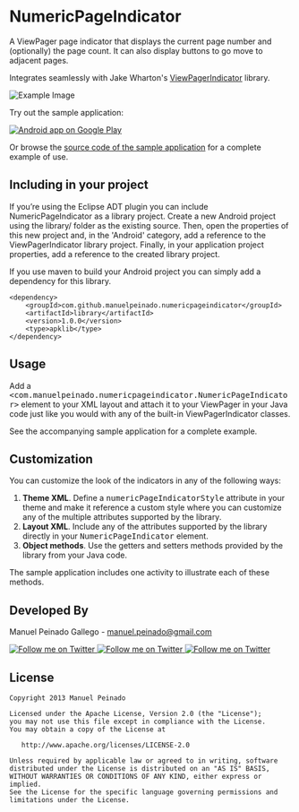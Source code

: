 NumericPageIndicator
====================

A ViewPager page indicator that displays the current page number and (optionally) the page count. It can also display buttons to go move to adjacent pages.

Integrates seamlessly with Jake Wharton's [ViewPagerIndicator][1] library.

![Example Image][2]

Try out the sample application:

<a href="https://play.google.com/store/apps/details?id=com.manuelpeinado.numericpageindicator.demo">
  <img alt="Android app on Google Play"
       src="https://developer.android.com/images/brand/en_app_rgb_wo_45.png" />
</a>

Or browse the [source code of the sample application][3] for a complete example of use.


Including in your project
-------------------------

If you’re using the Eclipse ADT plugin you can include NumericPageIndicator as a library project. Create a new Android project using the library/ folder as the existing source. Then, open the properties of this new project and, in the 'Android' category, add a reference to the ViewPagerIndicator library project. Finally, in your application project properties, add a reference to the created library project.

If you use maven to build your Android project you can simply add a dependency for this library.

    <dependency>
        <groupId>com.github.manuelpeinado.numericpageindicator</groupId>
        <artifactId>library</artifactId>
        <version>1.0.0</version>
        <type>apklib</type>
    </dependency>

Usage
-----

Add a <tt><com.manuelpeinado.numericpageindicator.NumericPageIndicator></tt> element to your XML layout and attach it to your ViewPager in your Java code just like you would with any of the built-in ViewPagerIndicator classes. 

See the accompanying sample application for a complete example.

Customization
-------------

You can customize the look of the indicators in any of the following ways:

 1. **Theme XML**. Define a <tt>numericPageIndicatorStyle</tt> attribute in your theme and make it reference a custom style where you can customize any of the multiple attributes supported by the library.
 2. **Layout XML**. Include any of the attributes supported by the library directly in your <tt>NumericPageIndicator</tt> element.
 3. **Object methods**. Use the getters and setters methods provided by the library from your Java code.

The sample application includes one activity to illustrate each of these methods.

Developed By
--------------------

Manuel Peinado Gallego - <manuel.peinado@gmail.com>

<a href="https://twitter.com/mpg2">
  <img alt="Follow me on Twitter"
       src="https://raw.github.com/ManuelPeinado/NumericPageIndicator/master/art/twitter.png" />
</a>
<a href="https://plus.google.com/106514622630861903655">
  <img alt="Follow me on Twitter"
       src="https://raw.github.com/ManuelPeinado/NumericPageIndicator/master/art/google-plus.png" />
</a>
<a href="http://www.linkedin.com/pub/manuel-peinado-gallego/1b/435/685">
  <img alt="Follow me on Twitter"
       src="https://raw.github.com/ManuelPeinado/NumericPageIndicator/master/art/linkedin.png" />
</a>

License
-------

    Copyright 2013 Manuel Peinado

    Licensed under the Apache License, Version 2.0 (the "License");
    you may not use this file except in compliance with the License.
    You may obtain a copy of the License at

       http://www.apache.org/licenses/LICENSE-2.0

    Unless required by applicable law or agreed to in writing, software
    distributed under the License is distributed on an "AS IS" BASIS,
    WITHOUT WARRANTIES OR CONDITIONS OF ANY KIND, either express or implied.
    See the License for the specific language governing permissions and
    limitations under the License.
    
[1]: http://viewpagerindicator.com
[2]: https://raw.github.com/ManuelPeinado/NumericPageIndicator/master/art/readme_pic.png
[3]: https://github.com/ManuelPeinado/NumericPageIndicator/tree/master/sample

